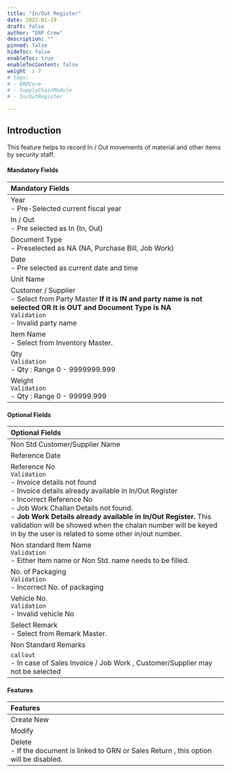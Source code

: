 ```yaml
---
title: "In/Out Register"
date: 2022-01-19
draft: false
author: "ERP Crew"
description: ""
pinned: false
hideToc: false
enableToc: true
enableTocContent: false
weight  : 7
# tags: 
# - ERPCore 
# - SupplyChainModule
# - In/OutRegister

---
```


## Introduction 

This feature helps to record In / Out movements of material and other items by security staff.

#### Mandatory Fields

|Mandatory Fields|   
  |:------|                   
  | Year <br> - Pre-Selected current fiscal year
  | In / Out <br> - Pre selected as In (In, Out)
  | Document Type <br> - Preselected as NA (NA, Purchase Bill, Job Work)
  | Date <br> - Pre selected as current date and time
  | Unit Name 
  | Customer / Supplier <br> - Select from Party Master **If it is IN and party name is not selected OR It is OUT and Document Type is NA** <br> `Validation` <br>  - Invalid party name 
  | Item Name <br> - Select from Inventory Master.
  | Qty <br> `Validation` <br>  - Qty : Range 0 - 9999999.999
  | Weight <br> `Validation` <br>  - Qty : Range 0 - 99999.999

#### Optional Fields

|Optional Fields|   
  |:------|
  | Non Std Customer/Supplier Name
  | Reference Date
  | Reference No <br> `Validation` <br>  - Invoice details not found <br> - Invoice details already available in In/Out Register <br> - Incorrect Reference No <br> - Job Work Challan Details not found. <br> - **Job Work Details already available in In/Out Register.** This validation will be showed when the chalan number will be keyed in by the user is related to some other in/out number.
  | Non standard Item Name <br> `Validation`  <br> - Either Item name or Non Std. name needs to be filled.
  | No. of Packaging <br> `Validation` <br>  - Incorrect No. of packaging
  | Vehicle No. <br> `Validation` <br>  - Invalid vehicle No
  | Select Remark <br> - Select from Remark Master.
  | Non Standard Remarks
  | `callout` <br> - In case of Sales Invoice / Job Work , Customer/Supplier may not be selected
#### Features   

|Features|   
  |:------|
  | Create New 
  | Modify
  | Delete <br> - If the document is linked to GRN or Sales Return , this option will be disabled.
